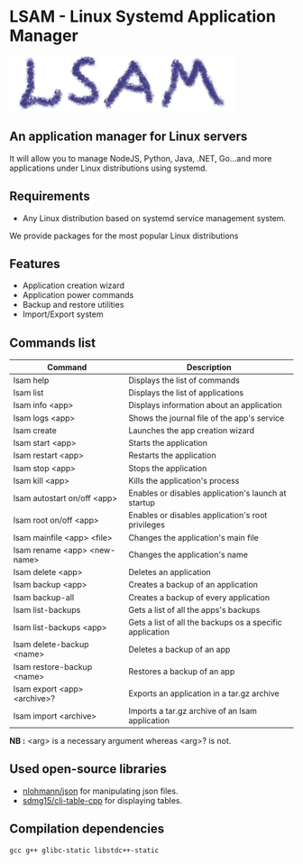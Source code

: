 # LSAM - Linux Systemd Application Manager

![LSAM Logo](logo.png)

## An application manager for Linux servers
It will allow you to manage NodeJS, Python, Java, .NET, Go...and more applications under Linux distributions using systemd.

## Requirements
- Any Linux distribution based on systemd service management system.

We provide packages for the most popular Linux distributions

## Features
- Application creation wizard
- Application power commands
- Backup and restore utilities
- Import/Export system

## Commands list

| Command                        | Description                                              |
|--------------------------------|----------------------------------------------------------|
| lsam help                      | Displays the list of commands                            |
| lsam list                      | Displays the list of applications                        |
| lsam info \<app>               | Displays information about an application                |
| lsam logs \<app>               | Shows the journal file of the app's service              |
| lsam create                    | Launches the app creation wizard                         |
| lsam start \<app>              | Starts the application                                   |
| lsam restart \<app>            | Restarts the application                                 |
| lsam stop \<app>               | Stops the application                                    |
| lsam kill \<app>               | Kills the application's process                          |
| lsam autostart on/off \<app>   | Enables or disables application's launch at startup      |
| lsam root on/off \<app>        | Enables or disables application's root privileges        |
| lsam mainfile \<app> \<file>   | Changes the application's main file                      |
| lsam rename \<app> \<new-name> | Changes the application's name                           |
| lsam delete \<app>             | Deletes an application                                   |
| lsam backup \<app>             | Creates a backup of an application                       |
| lsam backup-all                | Creates a backup of every application                    |
| lsam list-backups              | Gets a list of all the apps's backups                    |
| lsam list-backups \<app>       | Gets a list of all the backups os a specific application |
| lsam delete-backup \<name>     | Deletes a backup of an app                               |
| lsam restore-backup \<name>    | Restores a backup of an app                              |
| lsam export \<app> \<archive>? | Exports an application in a tar.gz archive               |
| lsam import \<archive>         | Imports a tar.gz archive of an lsam application           |

**NB :** \<arg> is a necessary argument whereas \<arg>? is not.

## Used open-source libraries

- [nlohmann/json](https://github.com/nlohmann/json) for manipulating json files.
- [sdmg15/cli-table-cpp](https://github.com/sdmg15/cli-table-cpp) for displaying tables.

## Compilation dependencies

```
gcc g++ glibc-static libstdc++-static
```
